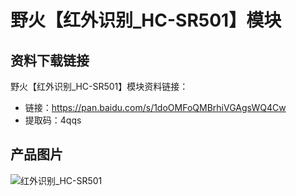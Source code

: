 # 野火【红外识别_HC-SR501】模块
## 资料下载链接
野火【红外识别_HC-SR501】模块资料链接：
* 链接：https://pan.baidu.com/s/1doOMFoQMBrhiVGAgsWQ4Cw 
* 提取码：4qqs 

## 产品图片
![红外识别_HC-SR501](https://raw.githubusercontent.com/wiki/Embdefire/products/images/模块产品/传感器/红外识别_HC-SR501.png)